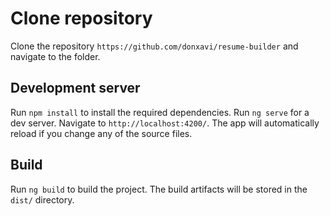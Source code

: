 # Clone repository
Clone the repository `https://github.com/donxavi/resume-builder` and navigate to the folder.

## Development server
Run `npm install` to install the required dependencies.
Run `ng serve` for a dev server. Navigate to `http://localhost:4200/`. The app will automatically reload if you change any of the source files.

## Build
Run `ng build` to build the project. The build artifacts will be stored in the `dist/` directory.
